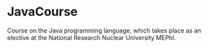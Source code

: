 # JavaCourse
Course on the Java programming language, which takes place as an elective at the National Research Nuclear University MEPhI.
